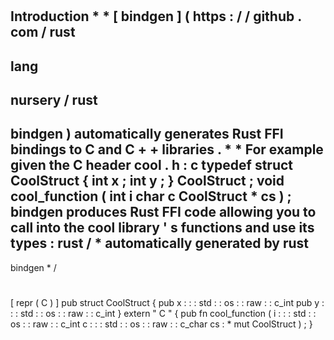 #
Introduction
*
*
[
bindgen
]
(
https
:
/
/
github
.
com
/
rust
-
lang
-
nursery
/
rust
-
bindgen
)
automatically
generates
Rust
FFI
bindings
to
C
and
C
+
+
libraries
.
*
*
For
example
given
the
C
header
cool
.
h
:
c
typedef
struct
CoolStruct
{
int
x
;
int
y
;
}
CoolStruct
;
void
cool_function
(
int
i
char
c
CoolStruct
*
cs
)
;
bindgen
produces
Rust
FFI
code
allowing
you
to
call
into
the
cool
library
'
s
functions
and
use
its
types
:
rust
/
*
automatically
generated
by
rust
-
bindgen
*
/
#
[
repr
(
C
)
]
pub
struct
CoolStruct
{
pub
x
:
:
:
std
:
:
os
:
:
raw
:
:
c_int
pub
y
:
:
:
std
:
:
os
:
:
raw
:
:
c_int
}
extern
"
C
"
{
pub
fn
cool_function
(
i
:
:
:
std
:
:
os
:
:
raw
:
:
c_int
c
:
:
:
std
:
:
os
:
:
raw
:
:
c_char
cs
:
*
mut
CoolStruct
)
;
}
